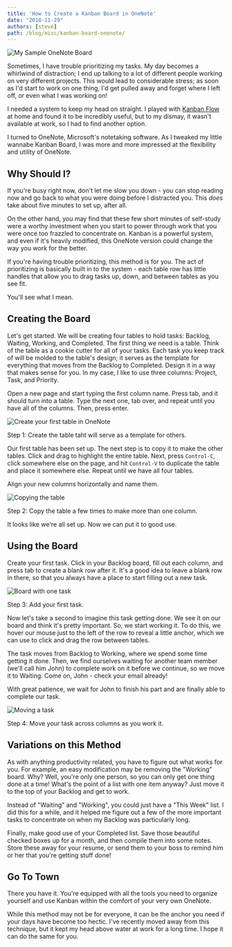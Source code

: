 ```yaml
---
title: 'How to Create a Kanban Board in OneNote'
date: "2018-11-29"
authors: [steve]
path: /blog/misc/kanban-board-onenote/
---
```


![My Sample OneNote Board](@post/onenote-board.jpg)

Sometimes, I have trouble prioritizing my tasks. My day becomes a whirlwind of distraction; I end up talking to a lot of different people working on very different projects. This would lead to considerable stress; as soon as I'd start to work on one thing, I'd get pulled away and forget where I left off, or even what I was working on!

I needed a system to keep my head on straight. I played with [Kanban Flow](https://kanbanflow.com/) at home and found it to be incredibly useful, but to my dismay, it wasn't available at work, so I had to find another option.

I turned to OneNote, Microsoft's notetaking software. As I tweaked my little wannabe Kanban Board, I was more and more impressed at the flexibility and utility of OneNote.

<!--truncate-->

## Why Should I?

If you're busy right now, don't let me slow you down - you can stop reading now and go back to what you were doing before I distracted you. This *does* take about five minutes to set up, after all.

On the other hand, you may find that these few short minutes of self-study were a worthy investment when you start to power through work that you were once too frazzled to concentrate on. Kanban is a powerful system, and even if it's heavily modified, this OneNote version could change the way you work for the better.

If you're having trouble prioritizing, this method is for you. The act of prioritizing is basically built in to the system - each table row has little handles that allow you to drag tasks up, down, and between tables as you see fit.

You'll see what I mean.

## Creating the Board

Let's get started. We will be creating four tables to hold tasks: Backlog, Waiting, Working, and Completed. The first thing we need is a table. Think of the table as a cookie cutter for all of your tasks. Each task you keep track of will be molded to the table's design; it serves as the template for everything that moves from the Backlog to Completed. Design it  in a way that makes sense for you. In my case, I like to use three columns: Project, Task, and Priority.

Open a new page and start typing the first column name. Press tab, and it should turn into a table. Type the next one, tab over, and repeat until you have all of the columns. Then, press enter.

![Create your first table in OneNote](@post/1-create-table.gif)
<figcaption>Step 1: Create the table taht will serve as a template for others.</figcaption>

Our first table has been set up. The next step is to copy it to make the other tables. Click and drag to highlight the entire table. Next, press `Control-C`, click somewhere else on the page, and hit `Control-V` to duplicate the table and place it somewhere else. Repeat until we have all four tables.

Align your new columns horizontally and name them.

![Copying the table](@post/2-copy-tables.gif)
<figcaption>Step 2: Copy the table a few times to make more than one column.</figcaption>

It looks like we're all set up. Now we can put it to good use.

## Using the Board

Create your first task. Click in your Backlog board, fill out each column, and press tab to create a blank row after it. It's a good idea to leave a blank row in there, so that you always have a place to start filling out a new task.

![Board with one task](@post/3-tables-with-task.png)
<figcaption>Step 3: Add your first task.</figcaption>

Now let's take a second to imagine this task getting done. We see it on our board and think it's pretty important. So, we start working it. To do this, we hover our mouse just to the left of the row to reveal a little anchor, which we can use to click and drag the row between tables.

The task moves from Backlog to Working, where we spend some time getting it done. Then, we find ourselves waiting for another team member (we'll call him John) to complete work on it before we continue, so we move it to Waiting. Come on, John - check your email already!

With great patience, we wait for John to finish his part and are finally able to complete our task.

![Moving a task](@post/4-move-task.gif)
<figcaption>Step 4: Move your task across columns as you work it.</figcaption>

## Variations on this Method

As with anything productivity related, you have to figure out what works for you. For example, an easy modification may be removing the "Working" board. Why? Well, you're only one person, so you can only get one thing done at a time! What's the point of a list with one item anyway? Just move it to the top of your Backlog and get to work.

Instead of "Waiting" and "Working", you could just have a "This Week" list. I did this for a while, and it helped me figure out a few of the more important tasks to concentrate on when my Backlog was particularly long.

Finally, make good use of your Completed list. Save those beautiful checked boxes up for a month, and then compile them into some notes. Store these away for your resume, or send them to your boss to remind him or her that you're getting stuff done!

## Go To Town

There you have it. You're equipped with all the tools you need to organize yourself and use Kanban within the comfort of your very own OneNote.

While this method may not be for everyone, it can be the anchor you need if your days have become too hectic. I've recently moved away from this technique, but it kept my head above water at work for a long time. I hope it can do the same for you.
